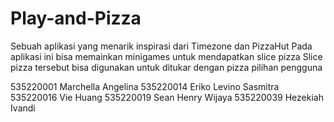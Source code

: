 # Play-and-Pizza

Sebuah aplikasi yang menarik inspirasi dari Timezone dan PizzaHut
Pada aplikasi ini bisa memainkan minigames untuk mendapatkan slice pizza
Slice pizza tersebut bisa digunakan untuk ditukar dengan pizza pilihan pengguna

535220001 Marchella Angelina
535220014 Eriko Levino Sasmitra
535220016 Vie Huang
535220019 Sean Henry Wijaya
535220039 Hezekiah Ivandi